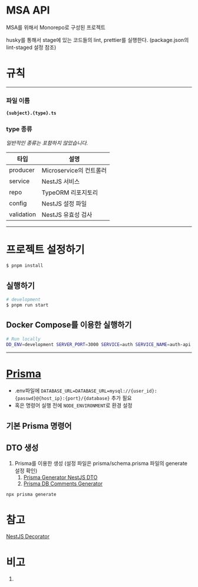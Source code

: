 # MSA API

MSA를 위해서 Monorepo로 구성된 프로젝트

husky를 통해서 stage에 있는 코드들의 lint, prettier를 실행한다. (package.json의 lint-staged 설정 참조)

# 규칙

---

### 파일 이름

<b>`{subject}.{type}.ts`</b>

### type 종류

_일반적인 종류는 포함하지 않았습니다._

| 타입         | 설명                 |
|------------|--------------------|
| producer   | Microservice의 컨트롤러 |
| service    | NestJS 서비스         |
| repo       | TypeORM 리포지토리      |
| config     | NestJS 설정 파일       |
| validation | NestJS 유효성 검사      |

---

# 프로젝트 설정하기

```bash
$ pnpm install
```

## 실행하기

```bash
# development
$ pnpm run start
```

## Docker Compose를 이용한 실행하기


```bash
# Run locally
DD_ENV=development SERVER_PORT=3000 SERVICE=auth SERVICE_NAME=auth-api docker compose up -d app
```

---

# [Prisma](https://www.prisma.io/)

- .env파일에 `DATABASE_URL=DATABASE_URL=mysql://{user_id}:{passwd}@{host_ip}:{port}/{database}` 추가 필요
- 혹은 명령어 실행 전에 `NODE_ENVIRONMENT`로 환경 설정

## 기본 Prisma 명령어

## DTO 생성

1. Prisma를 이용한 생성 (설정 파일은 prisma/schema.prisma 파일의 generate 설정 확인)
    1. [Prisma Generator NestJS DTO](https://github.com/Brakebein/prisma-generator-nestjs-dto)
    2. [Prisma DB Comments Generator](https://github.com/onozaty/prisma-db-comments-generator)

```bash
npx prisma generate
```

# 참고

[NestJS Decorator](https://docs.nestjs.com/custom-decorators#param-decorators)
 
# 비고
1. 
